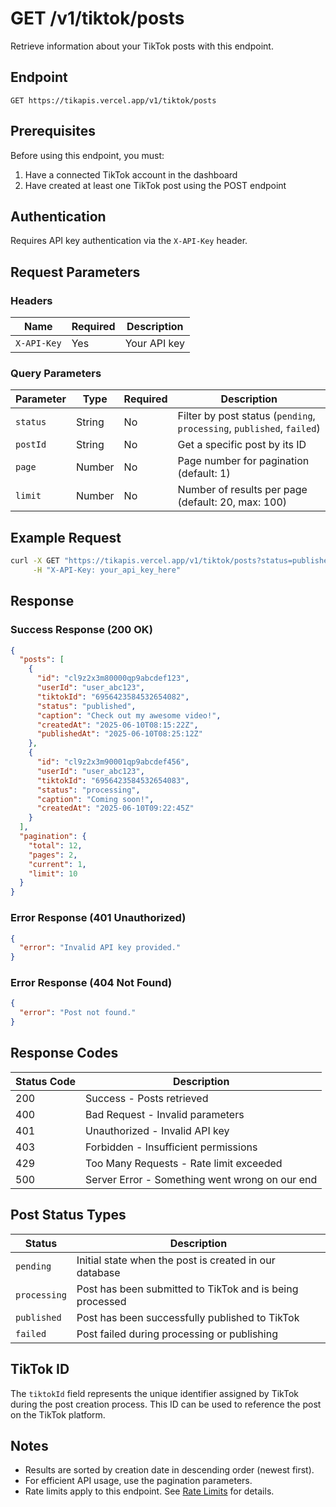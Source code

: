 # GET /v1/tiktok/posts

Retrieve information about your TikTok posts with this endpoint.

## Endpoint

```
GET https://tikapis.vercel.app/v1/tiktok/posts
```

## Prerequisites

Before using this endpoint, you must:
1. Have a connected TikTok account in the dashboard
2. Have created at least one TikTok post using the POST endpoint

## Authentication

Requires API key authentication via the `X-API-Key` header.

## Request Parameters

### Headers

| Name | Required | Description |
| ---- | -------- | ----------- |
| `X-API-Key` | Yes | Your API key |

### Query Parameters

| Parameter | Type | Required | Description |
| --------- | ---- | -------- | ----------- |
| `status` | String | No | Filter by post status (`pending`, `processing`, `published`, `failed`) |
| `postId` | String | No | Get a specific post by its ID |
| `page` | Number | No | Page number for pagination (default: 1) |
| `limit` | Number | No | Number of results per page (default: 20, max: 100) |

## Example Request

```bash
curl -X GET "https://tikapis.vercel.app/v1/tiktok/posts?status=published&limit=10" \
     -H "X-API-Key: your_api_key_here"
```

## Response

### Success Response (200 OK)

```json
{
  "posts": [
    {
      "id": "cl9z2x3m80000qp9abcdef123",
      "userId": "user_abc123",
      "tiktokId": "6956423584532654082",
      "status": "published",
      "caption": "Check out my awesome video!",
      "createdAt": "2025-06-10T08:15:22Z",
      "publishedAt": "2025-06-10T08:25:12Z"
    },
    {
      "id": "cl9z2x3m90001qp9abcdef456",
      "userId": "user_abc123",
      "tiktokId": "6956423584532654083",
      "status": "processing",
      "caption": "Coming soon!",
      "createdAt": "2025-06-10T09:22:45Z"
    }
  ],
  "pagination": {
    "total": 12,
    "pages": 2,
    "current": 1,
    "limit": 10
  }
}
```

### Error Response (401 Unauthorized)

```json
{
  "error": "Invalid API key provided."
}
```

### Error Response (404 Not Found)

```json
{
  "error": "Post not found."
}
```

## Response Codes

| Status Code | Description |
| ----------- | ----------- |
| 200 | Success - Posts retrieved |
| 400 | Bad Request - Invalid parameters |
| 401 | Unauthorized - Invalid API key |
| 403 | Forbidden - Insufficient permissions |
| 429 | Too Many Requests - Rate limit exceeded |
| 500 | Server Error - Something went wrong on our end |

## Post Status Types

| Status | Description |
| ------ | ----------- |
| `pending` | Initial state when the post is created in our database |
| `processing` | Post has been submitted to TikTok and is being processed |
| `published` | Post has been successfully published to TikTok |
| `failed` | Post failed during processing or publishing |

## TikTok ID

The `tiktokId` field represents the unique identifier assigned by TikTok during the post creation process. This ID can be used to reference the post on the TikTok platform.

## Notes

- Results are sorted by creation date in descending order (newest first).
- For efficient API usage, use the pagination parameters.
- Rate limits apply to this endpoint. See [Rate Limits](rate-limits.md) for details.
